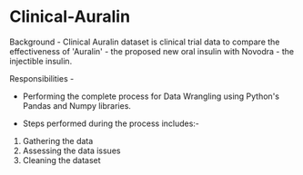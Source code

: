 # Clinical-Auralin

Background - Clinical Auralin dataset is clinical trial data to compare the effectiveness of 'Auralin' - the proposed new oral insulin with Novodra - the injectible insulin.

Responsibilities - 
- Performing the complete process for Data Wrangling using Python's Pandas and Numpy libraries.

- Steps performed during the process includes:-
1. Gathering the data
2. Assessing the data issues
3. Cleaning the dataset  
